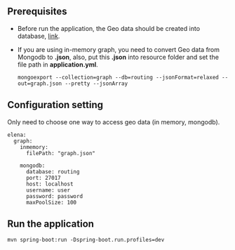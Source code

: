 ## Prerequisites

* Before run the application, the Geo data should be created into database, [link](https://github.com/kwyuyu/Elena-backend/tree/master/create_graph).

* If you are using in-memory graph, you need to convert Geo data from Mongodb to **.json**, also, put this **.json** into resource folder and set the file path in **application.yml**.

	```
	mongoexport --collection=graph --db=routing --jsonFormat=relaxed --	out=graph.json --pretty --jsonArray
	```


## Configuration setting

Only need to choose one way to access geo data (in memory, mongodb).

```
elena:
  graph:
    inmemory:
      filePath: "graph.json"

    mongodb:
      database: routing
      port: 27017
      host: localhost
      username: user
      password: password
      maxPoolSize: 100
```

## Run the application

```
mvn spring-boot:run -Dspring-boot.run.profiles=dev
```